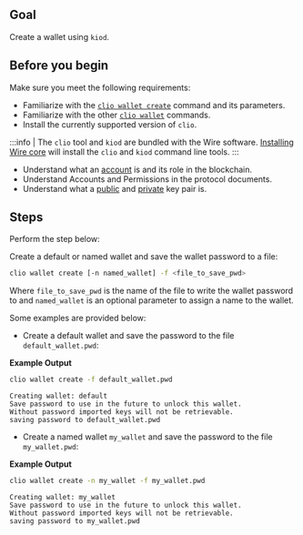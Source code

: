 ## Goal

Create a wallet using `kiod`.

## Before you begin

Make sure you meet the following requirements:

* Familiarize with the [`clio wallet create`](../command-reference/wallet/create.md) command and its parameters.
* Familiarize with the other [`clio wallet`](../command-reference/wallet/index.md) commands.
* Install the currently supported version of `clio`.

:::info
| The `clio` tool and `kiod` are bundled with the Wire software. [Installing Wire core](/docs/getting-started/install-dependencies.md) will install the `clio` and `kiod` command line tools.
:::

* Understand what an [account](/docs/introduction/glossary.md#account) is and its role in the blockchain.
* Understand Accounts and Permissions in the protocol documents.
* Understand what a [public](/docs/introduction/glossary.md#public-key) and [private](/docs/introduction/glossary.md#private-key) key pair is.

## Steps

Perform the step below:

Create a default or named wallet and save the wallet password to a file:

```sh
clio wallet create [-n named_wallet] -f <file_to_save_pwd>
```

Where `file_to_save_pwd` is the name of the file to write the wallet password to and `named_wallet` is an optional parameter to assign a name to the wallet.

Some examples are provided below:

* Create a default wallet and save the password to the file `default_wallet.pwd`:

**Example Output**

```sh
clio wallet create -f default_wallet.pwd
```

```console
Creating wallet: default
Save password to use in the future to unlock this wallet.
Without password imported keys will not be retrievable.
saving password to default_wallet.pwd
```

* Create a named wallet `my_wallet` and save the password to the file `my_wallet.pwd`:

**Example Output**

```sh
clio wallet create -n my_wallet -f my_wallet.pwd
```

```console
Creating wallet: my_wallet
Save password to use in the future to unlock this wallet.
Without password imported keys will not be retrievable.
saving password to my_wallet.pwd
```
